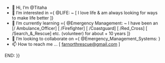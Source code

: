 - 👋 Hi, I’m @Titaha
- 👀 I’m interested in ={ @LIFE: ~ [ I love life & am always looking for ways to make life better ]}
- 🌱 I’m currently learning ={ @Emergency Management: ~ I have been an [/ Ambulance_Officer] [ /Firefighter] [ /Coastguard] [ /Red_Cross] [ /Search_&_Rescue] etc. (volunteer) for about + 10 years ]}
- 💞️ I’m looking to collaborate on ={ @Emergency_Management_Systems: }
- 📫 How to reach me ... [ farnorthrescue@gmail.com ]

<!--- "You can lead a dog to water, but you can't make him a horse"
Titaha/Titaha is a ✨ special ✨ repository because its `README.md` (this file) appears on your GitHub profile.
You can click the Preview link to take a look at your changes.
--->
END: }}
